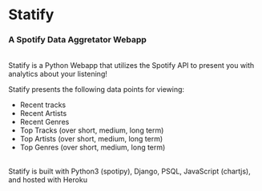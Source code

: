# Statify
<h3>A Spotify Data Aggretator Webapp</h3>

<br>
Statify is a Python Webapp that utilizes the Spotify API to present you with analytics about your listening! 
<br>

Statify presents the following data points for viewing:

- Recent tracks
- Recent Artists
- Recent Genres
- Top Tracks (over short, medium, long term)
- Top Artists (over short, medium, long term)
- Top Genres (over short, medium, long term)

<br>
Statify is built with Python3 (spotipy), Django, PSQL, JavaScript (chartjs), and hosted with Heroku
